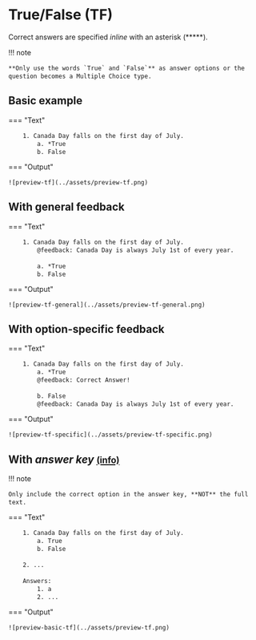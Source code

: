 # True/False (TF)

Correct answers are specified *inline* with an asterisk (*****).

!!! note

    **Only use the words `True` and `False`** as answer options or the question becomes a Multiple Choice type.

## Basic example

=== "Text"

        1. Canada Day falls on the first day of July.
            a. *True
            b. False

=== "Output"

    ![preview-tf](../assets/preview-tf.png)

## With general feedback

=== "Text"

        1. Canada Day falls on the first day of July.
            @feedback: Canada Day is always July 1st of every year.
            
            a. *True
            b. False

=== "Output"

    ![preview-tf-general](../assets/preview-tf-general.png)

## With option-specific feedback

=== "Text"

        1. Canada Day falls on the first day of July.
            a. *True
            @feedback: Correct Answer!

            b. False
            @feedback: Canada Day is always July 1st of every year.

=== "Output"

    ![preview-tf-specific](../assets/preview-tf-specific.png)

## With *answer key* [<small markdown>(info)</small>](../additional-info/end-answer-key.md)

!!! note

    Only include the correct option in the answer key, **NOT** the full text.

=== "Text"

        1. Canada Day falls on the first day of July.
            a. True
            b. False

        2. ...

        Answers:
            1. a
            2. ...

=== "Output"

    ![preview-basic-tf](../assets/preview-tf.png)
